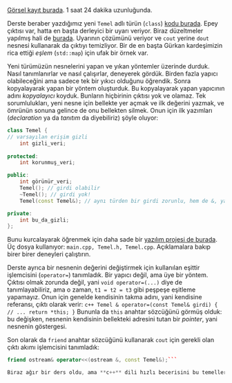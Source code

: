 [Görsel kayıt burada](https://drive.google.com/file/d/1Ls8NcHeju8L_yrY0eDc9ZUUdb_Faqyzr/view). 1 saat 24 dakika uzunluğunda.  

Derste beraber yazdığımız yeni `Temel` adlı türün (`class`) [kodu burada]( https://www.onlinegdb.com/IO4hMr9R-). Epey çıktısı var, hatta en başta derleyici bir uyarı veriyor. Biraz düzeltmeler yapılmış hali de [burada]( https://onlinegdb.com/8h299NKAP). Uyarının çözümünü veriyor ve `cout` yerine `dout` nesnesi kullanarak da çıktıyı temizliyor. Bir de en başta Gürkan kardeşimizin rica ettiği *eşlem* (`std::map`) için ufak bir örnek var.  

Yeni türümüzün nesnelerini yapan ve yıkan yöntemler üzerinde durduk. Nasıl tanımlanırlar ve nasıl çalışırlar, deneyerek gördük. Birden fazla yapıcı olabileceğini ama sadece tek bir yıkıcı olduğunu öğrendik. Sonra kopyalayarak yapan bir yöntem oluşturduk. Bu kopyalayarak yapan yapıcının adını *kopyalayıcı* koyduk. Bunların hiçbirinin çıktısı yok ve olamaz. Tek sorumlulukları, yeni nesne için bellekte yer açmak ve ilk değerini yazmak, ve ömrünün sonuna gelince de onu bellekten silmek. Onun için ilk yazımları (*declaration* ya da *tanıtım* da diyebiliriz) şöyle oluyor:
```c++ 
class Temel {
// varsayılan erişim gizli
    int gizli_veri;
    
protected: 
    int korunmuş_veri;

public: 
    int görünür_veri;
    Temel(); // girdi olabilir
    ~Temel(); // girdi yok! 
    Temel(const Temel&); // aynı türden bir girdi zorunlu, hem de &, yani takma ad (reference) gerekli 

private: 
    int bu_da_gizli;
};
```

Bunu kurcalayarak öğrenmek için daha sade bir [yazılım projesi de burada](https://onlinegdb.com/Mzd1nDHWM). Üç dosya kullanıyor: `main.cpp, Temel.h, Temel.cpp`.  Açıklamalara bakıp birer birer deneyleri çalıştırın.  

Derste ayrıca bir nesnenin değerini değiştirmek için kullanılan eşittir işlemcisini (`operator=`) tanımladık. Bir yapıcı değil, ama üye bir yöntem. Çıktısı olmak zorunda değil, yani `void operator=(...)` diye de tanımlayabiliriz, ama o zaman, `t1 = t2 = t3` gibi peşpeşe eşitleme yapamayız. Onun için genelde kendisinin takma adını, yani kendisine referansı, çıktı olarak verir: ```c++
Temel & operator=(const Temel& girdi) {
   // ...
   return *this;
}```
Bununla da `this` anahtar sözcüğünü görmüş olduk: bu değişken, nesnenin kendisinin bellekteki adresini tutan bir *pointer*, yani nesnenin göstergesi.

Son olarak da `friend` anahtar sözcüğünü kullanarak `cout` için gerekli olan çıktı akımı işlemcisini tanımladık: 
```c++
friend ostream& operator<<(ostream &, const Temel&);``` 

Biraz ağır bir ders oldu, ama **c++** dili hızlı becerisini bu temellere borçlu. Devam etmek dileğiyle.  